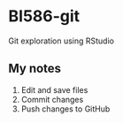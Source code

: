 # BI586-git
Git exploration using RStudio


## My notes

1. Edit and save files
2. Commit changes
3. Push changes to GitHub